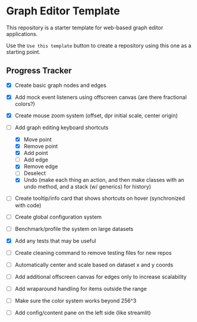 # Graph Editor Template

This repository is a starter template for web-based graph editor applications.

Use the `Use this template` button to create a repository using this one as a starting point.

## Progress Tracker

-   [x] Create basic graph nodes and edges
-   [x] Add mock event listeners using offscreen canvas (are there fractional colors?)
-   [x] Create mouse zoom system (offset, dpr initial scale, center origin)
-   [ ] Add graph editing keyboard shortcuts
    -   [x] Move point
    -   [x] Remove point
    -   [x] Add point
    -   [ ] Add edge
    -   [x] Remove edge
    -   [ ] Deselect
    -   [x] Undo (make each thing an action, and then make classes with an undo method, and a stack (w/ generics) for history)
-   [ ] Create tooltip/info card that shows shortcuts on hover (synchronized with code)
-   [ ] Create global configuration system
-   [ ] Benchmark/profile the system on large datasets
-   [x] Add any tests that may be useful
-   [ ] Create cleaning command to remove testing files for new repos
-   [ ] Automatically center and scale based on dataset x and y coords
-   [ ] Add additional offscreen canvas for edges only to increase scalability
-   [ ] Add wraparound handling for items outside the range
-   [ ] Make sure the color system works beyond 256^3
-   [ ] Add config/content pane on the left side (like streamlit)


